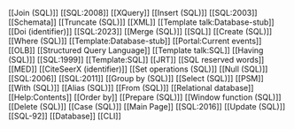 [[Join (SQL)]]
[[SQL:2008]]
[[XQuery]]
[[Insert (SQL)]]
[[SQL:2003]]
[[Schemata]]
[[Truncate (SQL)]]
[[XML]]
[[Template talk:Database-stub]]
[[Doi (identifier)]]
[[SQL:2023]]
[[Merge (SQL)]]
[[SQL]]
[[Create (SQL)]]
[[Where (SQL)]]
[[Template:Database-stub]]
[[Portal:Current events]]
[[OLB]]
[[Structured Query Language]]
[[Template talk:SQL]]
[[Having (SQL)]]
[[SQL:1999]]
[[Template:SQL]]
[[JRT]]
[[SQL reserved words]]
[[MED]]
[[CiteSeerX (identifier)]]
[[Set operations (SQL)]]
[[Null (SQL)]]
[[SQL:2006]]
[[SQL:2011]]
[[Group by (SQL)]]
[[Select (SQL)]]
[[PSM]]
[[With (SQL)]]
[[Alias (SQL)]]
[[From (SQL)]]
[[Relational database]]
[[Help:Contents]]
[[Order by]]
[[Prepare (SQL)]]
[[Window function (SQL)]]
[[Delete (SQL)]]
[[Case (SQL)]]
[[Main Page]]
[[SQL:2016]]
[[Update (SQL)]]
[[SQL-92]]
[[Database]]
[[CLI]]
